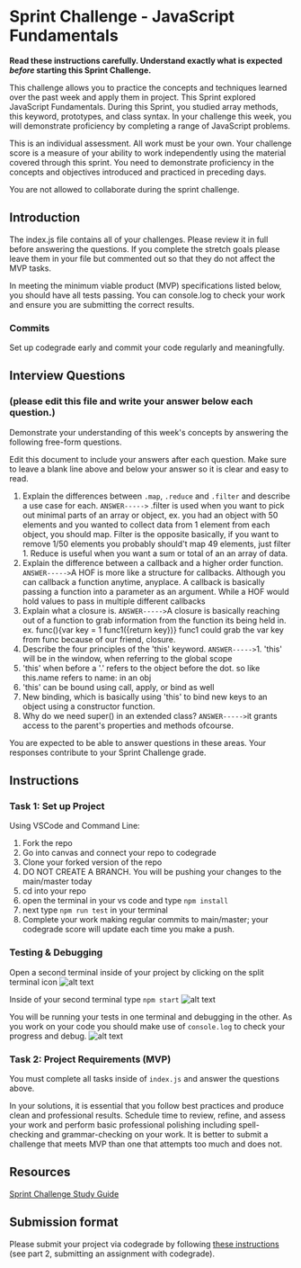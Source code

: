 # Sprint Challenge - JavaScript Fundamentals

**Read these instructions carefully. Understand exactly what is expected _before_ starting this Sprint Challenge.**

This challenge allows you to practice the concepts and techniques learned over the past week and apply them in project. This Sprint explored JavaScript Fundamentals. During this Sprint, you studied array methods, this keyword, prototypes, and class syntax. In your challenge this week, you will demonstrate proficiency by completing a range of JavaScript problems.

This is an individual assessment. All work must be your own. Your challenge score is a measure of your ability to work independently using the material covered through this sprint. You need to demonstrate proficiency in the concepts and objectives introduced and practiced in preceding days.

You are not allowed to collaborate during the sprint challenge. 

## Introduction

The index.js file contains all of your challenges. Please review it in full before answering the questions. If you complete the stretch goals please leave them in your file but commented out so that they do not affect the MVP tasks. 

In meeting the minimum viable product (MVP) specifications listed below, you should have all tests passing. You can console.log to check your work and ensure you are submitting the correct results. 

### Commits

Set up codegrade early and commit your code regularly and meaningfully. 

## Interview Questions
### (please edit this file and write your answer below each question.)
Demonstrate your understanding of this week's concepts by answering the following free-form questions.

Edit this document to include your answers after each question. Make sure to leave a blank line above and below your answer so it is clear and easy to read.

1. Explain the differences between `.map`, `.reduce` and `.filter` and describe a use case for each. 
`ANSWER----->` .filter is used when you want to pick out minimal parts of an array or object, ex. you had an object with 50 elements and you wanted to collect data from 1 element from each object, you should map. Filter is the opposite basically, if you want to remove 1/50 elements you probably should't map 49 elements, just filter 1.  Reduce is useful when you want a sum or total of an an array of data.    
2. Explain the difference between a callback and a higher order function.
`ANSWER----->`A HOF is more like a structure for callbacks.  Although you can callback a function anytime, anyplace.  A callback is basically passing a function into a parameter as an argument.  While a HOF would hold values to pass in multiple different callbacks
3. Explain what a closure is.
`ANSWER----->`A closure is basically reaching out of a function to grab information from the function its being held in.  ex. func(){var key = 1 func1({return key})}  func1 could grab the var key from func because of our friend, closure.  
4. Describe the four principles of the 'this' keyword.
`ANSWER----->`1. 'this' will be in the window, when referring to the global scope
2. 'this' when before a '.' refers to the object before the dot. so like this.name refers to name: in an obj
3. 'this' can be bound using call, apply, or bind as well
4. New binding, which is basically using 'this' to bind new keys to an object using a constructor function.  
5. Why do we need super() in an extended class?
`ANSWER----->`it grants access to the parent's properties and methods ofcourse.


You are expected to be able to answer questions in these areas. Your responses contribute to your Sprint Challenge grade. 

## Instructions

### Task 1: Set up Project

Using VSCode and Command Line:


1. Fork the repo
2. Go into canvas and connect your repo to codegrade
3. Clone your forked version of the repo
4. DO NOT CREATE A BRANCH. You will be pushing your changes to the main/master today
5. cd into your repo
6. open the terminal in your vs code and type `npm install`
7. next type `npm run test` in your terminal
8. Complete your work making regular commits to main/master; your codegrade score will update each time you make a push.


### Testing & Debugging

Open a second terminal inside of your project by clicking on the split terminal icon
![alt text](assets/split_terminal.png "Split Terminal")

Inside of your second terminal type `npm start` 
![alt text](assets/npm_start.png "type npm start")

You will be running your tests in one terminal and debugging in the other. As you work on your code you should make use of `console.log` to check your progress and debug.
![alt text](assets/tests_debug_terminal_final.png "your terminal should look like this")

### Task 2: Project Requirements (MVP)

You must complete all tasks inside of `index.js` and answer the questions above.

In your solutions, it is essential that you follow best practices and produce clean and professional results. Schedule time to review, refine, and assess your work and perform basic professional polishing including spell-checking and grammar-checking on your work. It is better to submit a challenge that meets MVP than one that attempts too much and does not.

## Resources
 
 [Sprint Challenge Study Guide](https://www.notion.so/bloomtech/Unit-1-Sprint-3-Study-Guide-033a9a00659a4ef98c12eb97e49a6110)

## Submission format

Please submit your project via codegrade by following [these instructions](https://bloomtech.notion.site/bloomtech/BloomTech-Git-Flow-Step-by-step-269f68ae3bf64eb689a8328715a179f9) (see part 2, submitting an assignment with codegrade).

